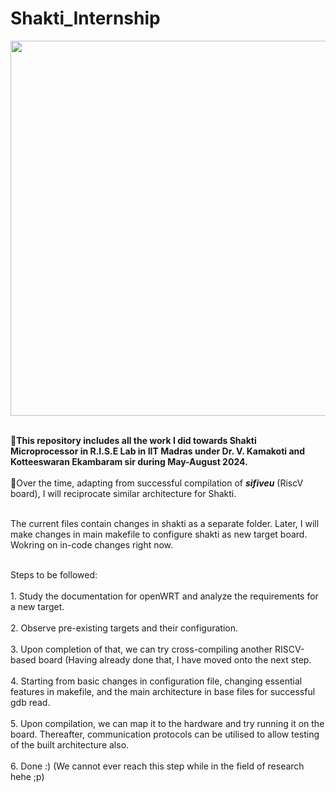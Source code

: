 # Shakti_Internship
<img src="https://shakti.org.in/img/shaktilogo.png" width="800" height="600">

<br>🚀**This repository includes all the work I did towards Shakti Microprocessor in R.I.S.E Lab in IIT Madras under Dr. V. Kamakoti and Kotteeswaran Ekambaram sir during May-August 2024.**<br>
<br>🚀Over the time, adapting from successful compilation of ***sifiveu*** (RiscV board), I will reciprocate similar architecture for Shakti.<br>

<br>The current files contain changes in shakti as a separate folder. Later, I will make changes in main makefile to configure shakti as new target board. Wokring on in-code changes right now.<br>

<br>Steps to be followed:<br>
<br>1. Study the documentation for openWRT and analyze the requirements for a new target. <br>
<br>2. Observe pre-existing targets and their configuration.<br>
<br>3. Upon completion of that, we can try cross-compiling another RISCV-based board (Having already done that, I have moved onto the next step.<br>
<br>4. Starting from basic changes in configuration file, changing essential features in makefile, and the main architecture in base files for successful gdb read. <br>
<br>5. Upon compilation, we can map it to the hardware and try running it on the board. Thereafter, communication protocols can be utilised to allow testing of the built architecture also.<br>
<br>6. Done :) (We cannot ever reach this step while in the field of research hehe ;p)<br>
